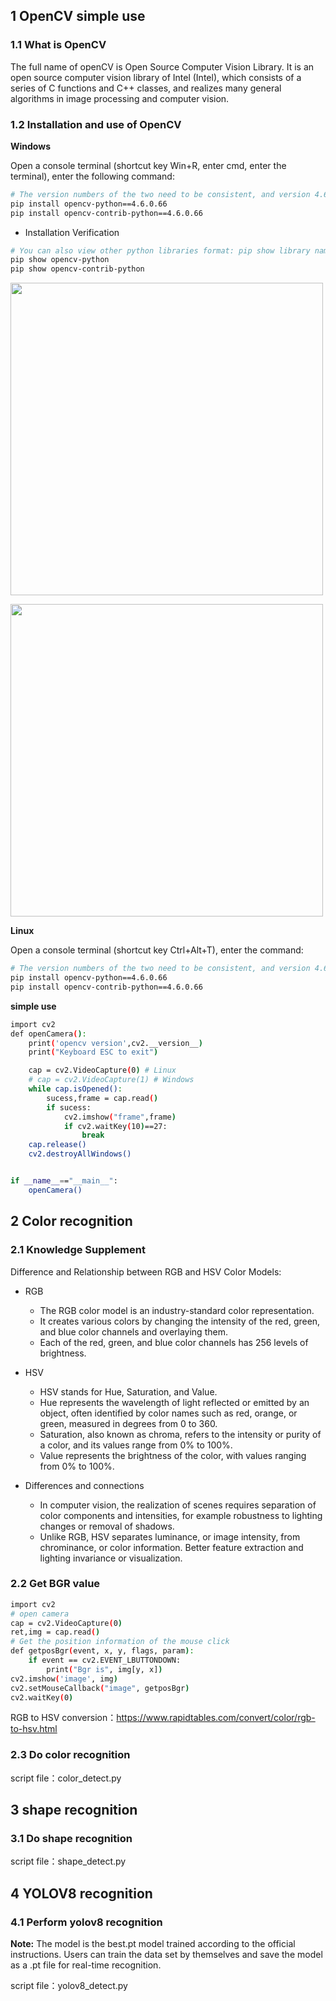 
## 1 OpenCV simple use

### 1.1 What is OpenCV

The full name of openCV is Open Source Computer Vision Library. It is an open source computer vision library of Intel (Intel), which consists of a series of C functions and C++ classes, and realizes many general algorithms in image processing and computer vision.

### 1.2 Installation and use of OpenCV

**Windows**

Open a console terminal (shortcut key Win+R, enter cmd, enter the terminal), enter the following command:

```bash
# The version numbers of the two need to be consistent, and version 4.6.0.66 is installed here
pip install opencv-python==4.6.0.66
pip install opencv-contrib-python==4.6.0.66
```

- Installation Verification

```bash
# You can also view other python libraries format: pip show library name
pip show opencv-python
pip show opencv-contrib-python
```

<img src =../../resourse/13-AdvancedKit/AiKitV2.0/opencv安装3.png
width ="500"  align = "center">

<img src =../../resourse/13-AdvancedKit/AiKitV2.0/opencv安装4.png
width ="500"  align = "center">

**Linux**

Open a console terminal (shortcut key Ctrl+Alt+T), enter the command:

```bash
# The version numbers of the two need to be consistent, and version 4.6.0.66 is installed here
pip install opencv-python==4.6.0.66
pip install opencv-contrib-python==4.6.0.66
```

**simple use**

```bash
import cv2 
def openCamera():
    print('opencv version',cv2.__version__)
    print("Keyboard ESC to exit")

    cap = cv2.VideoCapture(0) # Linux
    # cap = cv2.VideoCapture(1) # Windows
    while cap.isOpened():
        sucess,frame = cap.read()
        if sucess:
            cv2.imshow("frame",frame)
            if cv2.waitKey(10)==27:
                break
    cap.release()
    cv2.destroyAllWindows()


if __name__=="__main__":
    openCamera()

```

## 2 Color recognition

### 2.1 Knowledge Supplement

Difference and Relationship between RGB and HSV Color Models:

- RGB
  - The RGB color model is an industry-standard color representation.
  - It creates various colors by changing the intensity of the red, green, and blue color channels and overlaying them.
  - Each of the red, green, and blue color channels has 256 levels of brightness.

- HSV
  - HSV stands for Hue, Saturation, and Value.
  - Hue represents the wavelength of light reflected or emitted by an object, often identified by color names such as red, orange, or green, measured in degrees from 0 to 360.
  - Saturation, also known as chroma, refers to the intensity or purity of a color, and its values range from 0% to 100%.
  - Value represents the brightness of the color, with values ranging from 0% to 100%.

- Differences and connections
  - In computer vision, the realization of scenes requires separation of color components and intensities, for example robustness to lighting changes or removal of shadows.
  - Unlike RGB, HSV separates luminance, or image intensity, from chrominance, or color information. Better feature extraction and lighting invariance or visualization.

### 2.2 Get BGR value

```bash
import cv2
# open camera
cap = cv2.VideoCapture(0)
ret,img = cap.read()
# Get the position information of the mouse click
def getposBgr(event, x, y, flags, param):
    if event == cv2.EVENT_LBUTTONDOWN:
        print("Bgr is", img[y, x])
cv2.imshow('image', img)
cv2.setMouseCallback("image", getposBgr)
cv2.waitKey(0)
```

RGB to HSV conversion：https://www.rapidtables.com/convert/color/rgb-to-hsv.html

### 2.3 Do color recognition

script file：color_detect.py

## 3 shape recognition

### 3.1 Do shape recognition

script file：shape_detect.py

## 4 YOLOV8 recognition

### 4.1 Perform yolov8 recognition

**Note:** The model is the best.pt model trained according to the official instructions. Users can train the data set by themselves and save the model as a .pt file for real-time recognition.

script file：yolov8_detect.py
